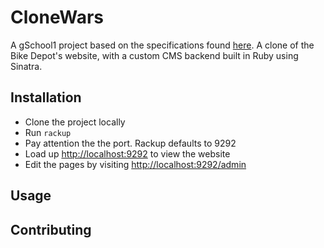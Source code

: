 # CloneWars

A gSchool1 project based on the specifications found [here](http://tutorials.jumpstartlab.com/projects/clone_wars.html).
A clone of the Bike Depot's website, with a custom CMS backend built
in Ruby using Sinatra.

## Installation

- Clone the project locally
- Run `rackup`
- Pay attention the the port. Rackup defaults to 9292
- Load up <http://localhost:9292> to view the website
- Edit the pages by visiting <http://localhost:9292/admin>

## Usage




## Contributing
